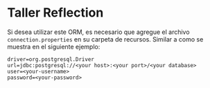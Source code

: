 # Taller Reflection

Si desea utilizar este ORM, es necesario que agregue el archivo `connection.properties` en su carpeta de recursos. Similar a como se muestra en el siguiente ejemplo:

```properties
driver=org.postgresql.Driver
url=jdbc:postgresql://<your host>:<your port>/<your database>
user=<your-username>
password=<your-password>
```